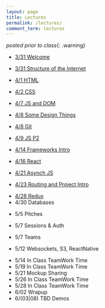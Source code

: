 ```yaml
---
layout: page
title: Lectures
permalink: /lectures/
comment_term: lectures
---
```



*posted prior to class*{: .warning}

<!-- 
<iframe style="transform: scale(0.5) translateX(-850px) translateY(-500px) " width="1600" height="1000" src="https://www.notion.so/brunchlabs/546f410dbf0e44f1a5d9f8d8870acc27?v=b8bc3ee253a6459386e758a316e29dd2" frameborder="0" allowfullscreen></iframe> 
-->


<!-- <script>
var proxyUrl = 'https://glacial-fjord-69804.herokuapp.com/',
    targetUrl = 'https://www.notion.so/brunchlabs/546f410dbf0e44f1a5d9f8d8870acc27?v=b8bc3ee253a6459386e758a316e29dd2'

// var data = {"collectionId":"3d23ca2c-401d-4d1b-998b-21287337caa4","collectionViewId":"f655aefd-1842-4e02-91ff-0960fb724696","query":{"aggregate":[{"id":"count","type":"title","view_type":"gallery","aggregation_type":"count"}],"filter":[],"sort":[],"filter_operator":"and"},"loader":{"type":"table","limit":70,"userTimeZone":"America/New_York","userLocale":"en","loadContentCover":true}}
// ;

fetch(proxyUrl + targetUrl, {
  method: 'GET', 
  // body: JSON.stringify(data), 
  headers:{
    'Content-Type': 'application/json'
  }
})
.then(res => res.json())
.then(response => {
  console.log('Success:', JSON.stringify(response.recordMap.block));
})
.catch(error => console.error('Error:', error));
 
</script> -->

<!-- * 3/31 Welcome -->
* [3/31 Welcome](00_welcome/)
<!-- * 3/31 Structure of the Internet -->
* [3/31 Structure of the Internet](01_interwebs/)
<!-- * 4/1 HTML -->
* [4/1 HTML](02_html/)
<!-- * 4/2 CSS -->
* [4/2 CSS ](03_css/)
<!-- * 4/7 JS and DOM -->
* [4/7 JS and DOM](04_js1)
<!-- * 4/8 Some Design Things -->
* [4/8 Some Design Things](03_design/)
<!-- * 4/8 Git -->
* [4/8 Git](02_git/)
<!-- * 4/9 JS P2 -->
* [4/9 JS P2](05_js2)
<!-- * 4/14 Frameworks Intro -->
* [4/14 Frameworks Intro](06_react1)
<!-- * 4/16 React -->
* [4/16 React](07_react2)
<!-- * 4/22 Project Intro -->
<!-- * [4/24 Projects](07_project_intro) -->
<!-- * [4/25 Projects Intro](../projects/) -->
<!-- * 4/23 Advanced JS -->
* [4/21 Asynch JS](08_asynch_js)
<!-- * 4/23 Routing and Project Intro -->
* [4/23 Routing and Project Intro](09_routing)
<!-- * 4/28 Redux -->
* [4/28 Redux](10_redux)
* 4/30 Databases
<!-- * [4/30 Databases](12_intro_to_databases) -->
* 5/5 Pitches
<!-- * [5/5 Pitches](11_pitches) -->
* 5/7 Sessions & Auth
<!-- * [5/7 Sessions & Auth](13_sessions_auth) -->
* 5/7 Teams
<!-- * [5/7 Teams](13_teams) -->
* 5/12 Websockets, S3, ReactNative
<!-- * [5/12 Websockets, S3, ReactNative (ec shorts)](15_ec_shorts) -->
* 5/14 In Class TeamWork Time
* 5/19 In Class TeamWork Time
* 5/21 Mockup Sharing
* 5/26 In Class TeamWork Time
* 5/28 In Class TeamWork Time
* 6/02 Wrapup
* 6/(03|08) TBD Demos
